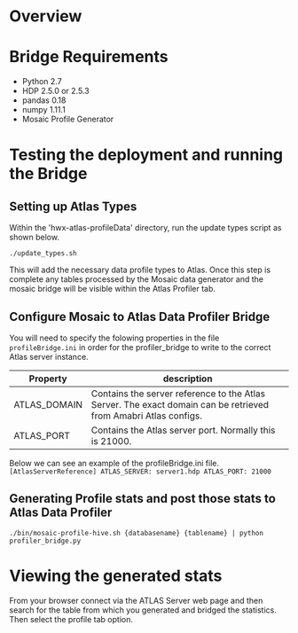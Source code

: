 # Overview

# Bridge Requirements
 * Python 2.7
 * HDP 2.5.0 or 2.5.3
 * pandas 0.18
 * numpy 1.11.1
 * Mosaic Profile Generator
 
# Testing the deployment and running the Bridge

## Setting up Atlas Types
Within the 'hwx-atlas-profileData' directory, run the update types script as shown below. 

`
./update_types.sh
`

This will add the necessary data profile types to Atlas.  Once this step is complete any tables processed by the Mosaic data generator and the mosaic bridge will be visible within the Atlas Profiler tab.

## Configure Mosaic to Atlas Data Profiler Bridge
You will need to specify the folowing properties in the file `profileBridge.ini` in order for the profiler_bridge to write to the correct Atlas server instance.

| Property | description |
|----------|-------------|
| ATLAS_DOMAIN | Contains the server reference to the Atlas Server.  The exact domain can be retrieved from Amabri Atlas configs. |
| ATLAS_PORT | Contains the Atlas server port.  Normally this is 21000. |

Below we can see an example of the profileBridge.ini file.
`
[AtlasServerReference]
ATLAS_SERVER: server1.hdp
ATLAS_PORT: 21000
`

## Generating Profile stats and post those stats to Atlas Data Profiler


`./bin/mosaic-profile-hive.sh {databasename} {tablename} | python profiler_bridge.py`

# Viewing the generated stats
 
 From your browser connect via the ATLAS Server web page and then search for the table from which you generated and bridged the statistics.  Then select the profile tab option.
 
